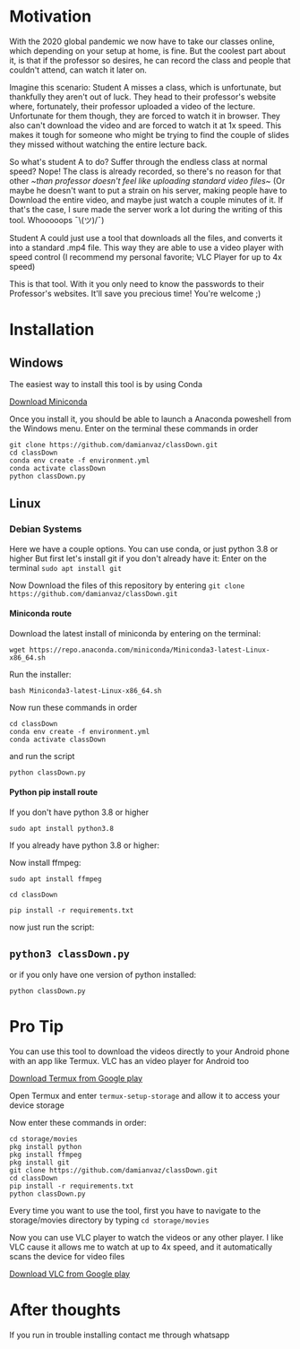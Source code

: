 # Motivation


With the 2020 global pandemic we now have to take our classes online, which depending on your setup at home, is fine. But the coolest part about it, is that if the professor so desires, he can record the class and people that couldn't attend, can watch it later on.

Imagine this scenario: Student A misses a class, which is unfortunate, but thankfully they aren't out of luck. They head to their professor's website where, fortunately, their professor uploaded a video of the lecture. Unfortunate for them though, they are forced to watch it in browser. They also can't download the video and are forced to watch it at 1x speed. This makes it tough for someone who might be trying to find the couple of slides they missed without watching the entire lecture back.

So what's student A to do? Suffer through the endless class at normal speed? Nope! The class is already recorded, so there's no reason for that other *~than professor doesn't feel like uploading standard video files~* (Or maybe he doesn't want to put a strain on his server, making people have to Download the entire video, and maybe just watch a couple minutes of it. If that's the case, I sure made the server work a lot during the writing of this tool. Whooooops ¯\\(ツ)/¯)

Student A could just use a tool that downloads all the files, and converts it into a standard .mp4 file. This way they are able to use a video player with speed control (I recommend my personal favorite; VLC Player for up to 4x speed)

This is that tool. With it you only need to know the passwords to their Professor's websites. It'll save you precious time! You're welcome ;)

# Installation 
## Windows

The easiest way to install this tool is by using Conda

[Download Miniconda](https://docs.conda.io/en/latest/miniconda.html)

Once you install it, you should be able to launch a Anaconda poweshell from the Windows menu. Enter on the terminal these commands in order

    git clone https://github.com/damianvaz/classDown.git
    cd classDown
    conda env create -f environment.yml
    conda activate classDown
    python classDown.py

## Linux

### Debian Systems

Here we have a couple options. You can use conda, or just python 3.8 or higher
But first let's install git if you don't already have it:
Enter on the terminal `sudo apt install git`

Now Download the files of this repository by entering `git clone https://github.com/damianvaz/classDown.git`

#### Miniconda route

Download the latest install of miniconda by entering on the terminal:

`wget https://repo.anaconda.com/miniconda/Miniconda3-latest-Linux-x86_64.sh`

Run the installer:

`bash Miniconda3-latest-Linux-x86_64.sh`

Now run these commands in order

    cd classDown
    conda env create -f environment.yml
    conda activate classDown


and run the script 

`python classDown.py`

#### Python pip install route

If you don't have python 3.8 or higher

`sudo apt install python3.8`

If you already have python 3.8 or higher:

Now install ffmpeg:

`sudo apt install ffmpeg`

`cd classDown`

`pip install -r requirements.txt`

now just run the script:

`python3 classDown.py`
-
or if you only have one version of python installed:

`python classDown.py`

# Pro Tip

You can use this tool to download the videos directly to your Android phone with an app like Termux. VLC has an video player for Android too

[Download Termux from Google play](https://play.google.com/store/apps/details?id=com.termux&hl=pt_BR&gl=US)

Open Termux and enter `termux-setup-storage` and allow it to access your device storage

Now enter these commands in order:

    cd storage/movies
    pkg install python
    pkg install ffmpeg
    pkg install git
    git clone https://github.com/damianvaz/classDown.git
    cd classDown
    pip install -r requirements.txt
    python classDown.py
    
Every time you want to use the tool, first you have to navigate to the storage/movies directory by typing `cd storage/movies`
    
Now you can use VLC player to watch the videos or any other player. I like VLC cause it allows me to watch at up to 4x speed, and it automatically scans the device for video files

[Download VLC from Google play](https://play.google.com/store/apps/details?id=org.videolan.vlc&hl=pt_BR&gl=US)


# After thoughts

If you run in trouble installing contact me through whatsapp

